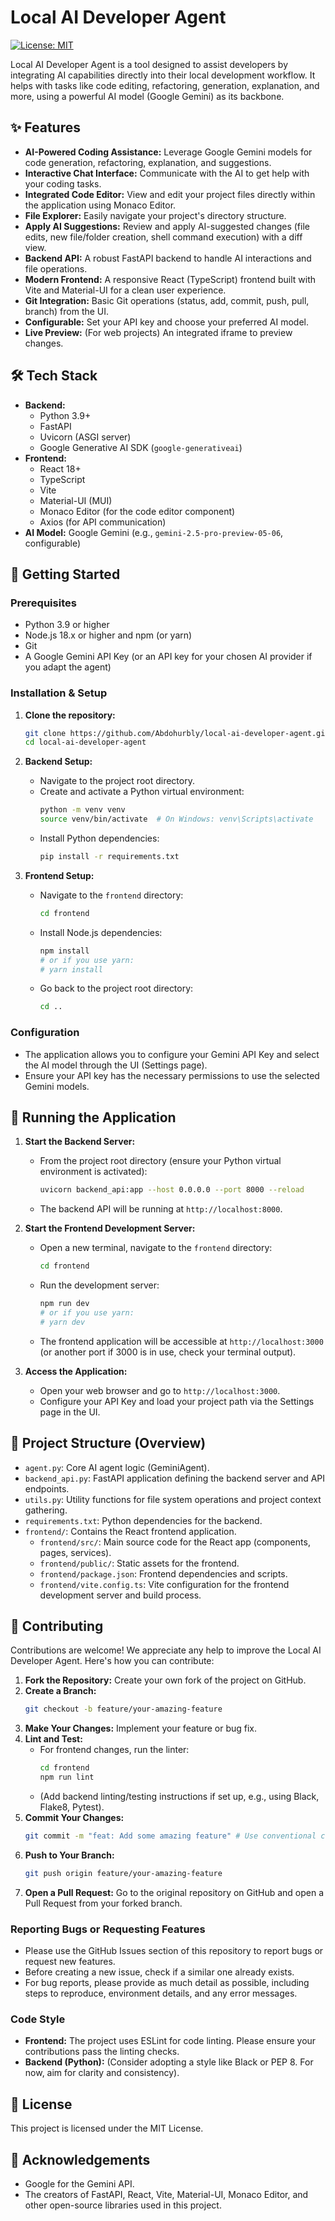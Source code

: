 # Local AI Developer Agent

[![License: MIT](https://img.shields.io/badge/License-MIT-yellow.svg)](https://opensource.org/licenses/MIT) 

Local AI Developer Agent is a tool designed to assist developers by integrating AI capabilities directly into their local development workflow. It helps with tasks like code editing, refactoring, generation, explanation, and more, using a powerful AI model (Google Gemini) as its backbone.

## ✨ Features

- **AI-Powered Coding Assistance:** Leverage Google Gemini models for code generation, refactoring, explanation, and suggestions.
- **Interactive Chat Interface:** Communicate with the AI to get help with your coding tasks.
- **Integrated Code Editor:** View and edit your project files directly within the application using Monaco Editor.
- **File Explorer:** Easily navigate your project's directory structure.
- **Apply AI Suggestions:** Review and apply AI-suggested changes (file edits, new file/folder creation, shell command execution) with a diff view.
- **Backend API:** A robust FastAPI backend to handle AI interactions and file operations.
- **Modern Frontend:** A responsive React (TypeScript) frontend built with Vite and Material-UI for a clean user experience.
- **Git Integration:** Basic Git operations (status, add, commit, push, pull, branch) from the UI.
- **Configurable:** Set your API key and choose your preferred AI model.
- **Live Preview:** (For web projects) An integrated iframe to preview changes.

## 🛠️ Tech Stack

- **Backend:**
  - Python 3.9+
  - FastAPI
  - Uvicorn (ASGI server)
  - Google Generative AI SDK (`google-generativeai`)
- **Frontend:**
  - React 18+
  - TypeScript
  - Vite
  - Material-UI (MUI)
  - Monaco Editor (for the code editor component)
  - Axios (for API communication)
- **AI Model:** Google Gemini (e.g., `gemini-2.5-pro-preview-05-06`, configurable)

## 🚀 Getting Started

### Prerequisites

- Python 3.9 or higher
- Node.js 18.x or higher and npm (or yarn)
- Git
- A Google Gemini API Key (or an API key for your chosen AI provider if you adapt the agent)

### Installation & Setup

1.  **Clone the repository:**
    ```bash
    git clone https://github.com/Abdohurbly/local-ai-developer-agent.git 
    cd local-ai-developer-agent
    ```

2.  **Backend Setup:**
    - Navigate to the project root directory.
    - Create and activate a Python virtual environment:
      ```bash
      python -m venv venv
      source venv/bin/activate  # On Windows: venv\Scripts\activate
      ```
    - Install Python dependencies:
      ```bash
      pip install -r requirements.txt
      ```

3.  **Frontend Setup:**
    - Navigate to the `frontend` directory:
      ```bash
      cd frontend
      ```
    - Install Node.js dependencies:
      ```bash
      npm install
      # or if you use yarn:
      # yarn install
      ```
    - Go back to the project root directory:
      ```bash
      cd ..
      ```

### Configuration

- The application allows you to configure your Gemini API Key and select the AI model through the UI (Settings page).
- Ensure your API key has the necessary permissions to use the selected Gemini models.

## 🏃 Running the Application

1.  **Start the Backend Server:**
    - From the project root directory (ensure your Python virtual environment is activated):
      ```bash
      uvicorn backend_api:app --host 0.0.0.0 --port 8000 --reload
      ```
    - The backend API will be running at `http://localhost:8000`.

2.  **Start the Frontend Development Server:**
    - Open a new terminal, navigate to the `frontend` directory:
      ```bash
      cd frontend
      ```
    - Run the development server:
      ```bash
      npm run dev
      # or if you use yarn:
      # yarn dev
      ```
    - The frontend application will be accessible at `http://localhost:3000` (or another port if 3000 is in use, check your terminal output).

3.  **Access the Application:**
    - Open your web browser and go to `http://localhost:3000`.
    - Configure your API Key and load your project path via the Settings page in the UI.

## 📂 Project Structure (Overview)

- `agent.py`: Core AI agent logic (GeminiAgent).
- `backend_api.py`: FastAPI application defining the backend server and API endpoints.
- `utils.py`: Utility functions for file system operations and project context gathering.
- `requirements.txt`: Python dependencies for the backend.
- `frontend/`: Contains the React frontend application.
  - `frontend/src/`: Main source code for the React app (components, pages, services).
  - `frontend/public/`: Static assets for the frontend.
  - `frontend/package.json`: Frontend dependencies and scripts.
  - `frontend/vite.config.ts`: Vite configuration for the frontend development server and build process.

## 🤝 Contributing

Contributions are welcome! We appreciate any help to improve the Local AI Developer Agent. Here's how you can contribute:

1.  **Fork the Repository:** Create your own fork of the project on GitHub.
2.  **Create a Branch:**
    ```bash
    git checkout -b feature/your-amazing-feature
    ```
3.  **Make Your Changes:** Implement your feature or bug fix.
4.  **Lint and Test:**
    - For frontend changes, run the linter:
      ```bash
      cd frontend
      npm run lint
      ```
    - (Add backend linting/testing instructions if set up, e.g., using Black, Flake8, Pytest).
5.  **Commit Your Changes:**
    ```bash
    git commit -m "feat: Add some amazing feature" # Use conventional commit messages if possible
    ```
6.  **Push to Your Branch:**
    ```bash
    git push origin feature/your-amazing-feature
    ```
7.  **Open a Pull Request:** Go to the original repository on GitHub and open a Pull Request from your forked branch.

### Reporting Bugs or Requesting Features

- Please use the GitHub Issues section of this repository to report bugs or request new features.
- Before creating a new issue, check if a similar one already exists.
- For bug reports, please provide as much detail as possible, including steps to reproduce, environment details, and any error messages.

### Code Style

- **Frontend:** The project uses ESLint for code linting. Please ensure your contributions pass the linting checks.
- **Backend (Python):** (Consider adopting a style like Black or PEP 8. For now, aim for clarity and consistency).

## 📜 License

This project is licensed under the MIT License. 

## 🙏 Acknowledgements

- Google for the Gemini API.
- The creators of FastAPI, React, Vite, Material-UI, Monaco Editor, and other open-source libraries used in this project.
